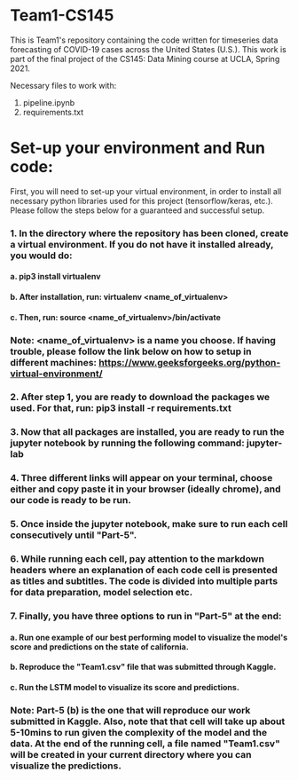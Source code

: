 # Team1-CS145
This is Team1's repository containing the code written for timeseries data forecasting of COVID-19 cases across the United States (U.S.). This work is part of the final project of the CS145: Data Mining course at UCLA, Spring 2021.

Necessary files to work with:
1. pipeline.ipynb
2. requirements.txt

# Set-up your environment and Run code:
First, you will need to set-up your virtual environment, in order to install all necessary python libraries used for this project (tensorflow/keras, etc.). Please follow the steps below for a guaranteed and successful setup.

### 1. In the directory where the repository has been cloned, create a virtual environment. If you do not have it installed already, you would do:
  #### a. pip3 install virtualenv
  #### b. After installation, run: virtualenv <name_of_virtualenv>
  #### c. Then, run: source <name_of_virtualenv>/bin/activate 
  
  ### Note: <name_of_virtualenv> is a name you choose. If having trouble, please follow the link below on how to setup in different machines: https://www.geeksforgeeks.org/python-virtual-environment/
  
  
 ### 2. After step 1, you are ready to download the packages we used. For that, run: pip3 install -r requirements.txt 
 ### 3. Now that all packages are installed, you are ready to run the jupyter notebook by running the following command: jupyter-lab
 ### 4. Three different links will appear on your terminal, choose either and copy paste it in your browser (ideally chrome), and our code is ready to be run.
 ### 5. Once inside the jupyter notebook, make sure to run each cell consecutively until "Part-5".
 ### 6. While running each cell, pay attention to the markdown headers where an explanation of each code cell is presented as titles and subtitles. The code is divided into multiple parts for data preparation, model selection etc.
 ### 7. Finally, you have three options to run in "Part-5" at the end:
   #### a. Run one example of our best performing model to visualize the model's score and predictions on the state of california.
   #### b. Reproduce the "Team1.csv" file that was submitted through Kaggle.
   #### c. Run the LSTM model to visualize its score and predictions.
   
### Note: Part-5 (b) is the one that will reproduce our work submitted in Kaggle. Also, note that that cell will take up about 5-10mins to run given the complexity of the model and the data. At the end of the running cell, a file named "Team1.csv" will be created in your current directory where you can visualize the predictions.
